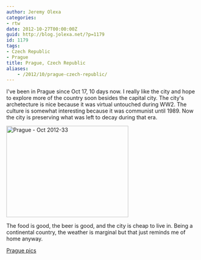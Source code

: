 ```yaml
---
author: Jeremy Olexa
categories:
- rtw
date: 2012-10-27T00:00:00Z
guid: http://blog.jolexa.net/?p=1179
id: 1179
tags:
- Czech Republic
- Prague
title: Prague, Czech Republic
aliases:
    - /2012/10/prague-czech-republic/
---
```


I've been in Prague since Oct 17, 10 days now. I really like the city and hope to explore more of the country soon besides the capital city. The city's archetecture is nice because it was virtual untouched during WW2. The culture is somewhat interesting because it was communist until 1989. Now the city is preserving what was left to decay during that era.

[<img src="http://farm9.staticflickr.com/8056/8126340761_3b4de2be12_n.jpg" width="320" height="240" alt="Prague - Oct 2012-33" />][1]

The food is good, the beer is good, and the city is cheap to live in. Being a continental country, the weather is marginal but that just reminds me of home anyway.

[Prague pics][2]

 [1]: http://www.flickr.com/photos/jolexa/8126340761/ "Prague - Oct 2012-33 by jolexa112, on Flickr"
 [2]: http://www.flickr.com/photos/jolexa/sets/72157631862726767/